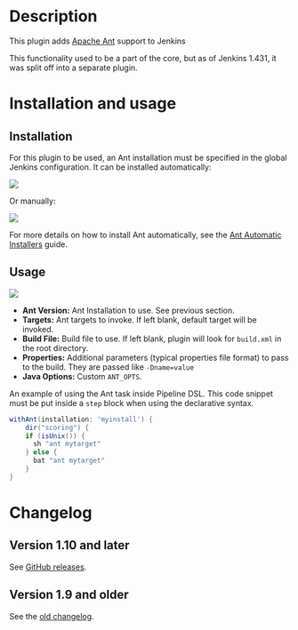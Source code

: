 # Description

This plugin adds [Apache Ant](http://ant.apache.org/) support to Jenkins

This functionality used to be a part of the core, but as of Jenkins 1.431, it was split off into a separate plugin.

# Installation and usage

## Installation

For this plugin to be used, an Ant installation must be specified in the
global Jenkins configuration. It can be installed automatically:

![](docs/images/automatic.png)

Or manually:

![](docs/images/manual.png)

For more details on how to install Ant automatically, see the [Ant Automatic Installers](docs/ant-automatic-installers.md) guide.

## Usage

![](docs/images/usage.png)

-   **Ant Version:** Ant Installation to use. See previous section.
-   **Targets:** Ant targets to invoke. If left blank, default target will be invoked.
-   **Build File:** Build file to use. If left blank, plugin will look for `build.xml` in the root directory.
-   **Properties:** Additional parameters (typical properties file format) to pass to the build. They are passed like `-Dname=value`
-   **Java Options:** Custom `ANT_OPTS`.


An example of using the Ant task inside Pipeline DSL.
This code snippet must be put inside a `step` block when using the declarative syntax.

```groovy
withAnt(installation: 'myinstall') {
    dir("scoring") {
    if (isUnix()) {
      sh "ant mytarget"
    } else {
      bat "ant mytarget"
    }
}
```

# Changelog

## Version 1.10 and later

See [GitHub releases](https://github.com/jenkinsci/ant-plugin/releases).

## Version 1.9 and older

See the [old changelog](docs/old-changelog.md).

